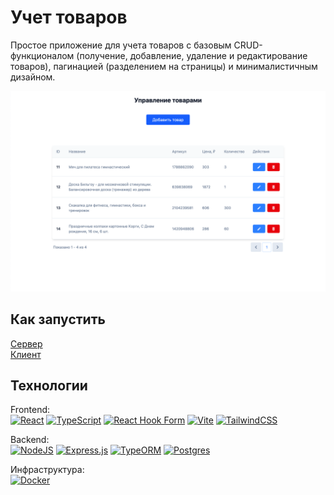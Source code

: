 # Учет товаров

Простое приложение для учета товаров с базовым CRUD-функционалом (получение, добавление, удаление и редактирование товаров), пагинацией (разделением на страницы) и минималистичным дизайном.

<img src="./docs/assets/preview.png" alt="Preview" width="640"/>

## Как запустить

[Сервер](https://github.com/anvass/sms-product-list/blob/main/server/README.md)<br>
[Клиент](https://github.com/anvass/sms-product-list/blob/main/client/README.md)

## Технологии

Frontend:<br>
[![React](https://img.shields.io/badge/react-%2320232a.svg?style=for-the-badge&logo=react&logoColor=%2361DAFB)](https://react.dev/)
[![TypeScript](https://img.shields.io/badge/typescript-%23007ACC.svg?style=for-the-badge&logo=typescript&logoColor=white)](https://www.typescriptlang.org/)
[![React Hook Form](https://img.shields.io/badge/React%20Hook%20Form-%23EC5990.svg?style=for-the-badge&logo=reacthookform&logoColor=white)](https://react-hook-form.com/)
[![Vite](https://img.shields.io/badge/vite-%23646CFF.svg?style=for-the-badge&logo=vite&logoColor=white)](https://vite.dev/)
[![TailwindCSS](https://img.shields.io/badge/tailwindcss-%2338B2AC.svg?style=for-the-badge&logo=tailwind-css&logoColor=white)](https://tailwindcss.com/)

Backend:<br>
[![NodeJS](https://img.shields.io/badge/node.js-6DA55F?style=for-the-badge&logo=node.js&logoColor=white)](https://nodejs.org/)
[![Express.js](https://img.shields.io/badge/express.js-%23404d59.svg?style=for-the-badge&logo=express&logoColor=%2361DAFB)](https://expressjs.com/)
[![TypeORM](https://img.shields.io/badge/TypeORM-FE0803.svg?style=for-the-badge&logo=typeorm&logoColor=white)](https://typeorm.io/)
[![Postgres](https://img.shields.io/badge/postgres-%23316192.svg?style=for-the-badge&logo=postgresql&logoColor=white)](https://www.postgresql.org/)

Инфраструктура:<br>
[![Docker](https://img.shields.io/badge/docker-%230db7ed.svg?style=for-the-badge&logo=docker&logoColor=white)](https://docs.docker.com/)
